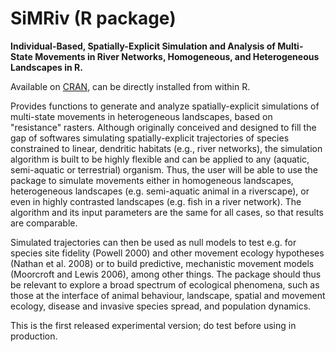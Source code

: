 # SiMRiv (R package)
**Individual-Based, Spatially-Explicit Simulation and Analysis of Multi-State Movements in River Networks, Homogeneous, and Heterogeneous Landscapes in R.**

Available on [CRAN](https://cran.r-project.org/web/packages/SiMRiv/index.html), can be directly installed from within R.

Provides functions to generate and analyze spatially-explicit simulations of multi-state movements in heterogeneous landscapes, based on "resistance" rasters.
Although originally conceived and designed to fill the gap of softwares simulating spatially-explicit trajectories of species constrained to linear,
dendritic habitats (e.g., river networks), the simulation algorithm is built to be highly flexible and can be applied to any (aquatic, semi-aquatic or terrestrial) organism.
Thus, the user will be able to use the package to simulate movements either in homogeneous landscapes, heterogeneous landscapes (e.g. semi-aquatic animal in a riverscape),
or even in highly contrasted landscapes (e.g. fish in a river network). The algorithm and its input parameters are the same for all cases, so that results are comparable.

Simulated trajectories can then be used as null models to test e.g. for species site fidelity (Powell 2000) and other movement ecology hypotheses (Nathan et al. 2008)
or to build predictive, mechanistic movement models (Moorcroft and Lewis 2006), among other things. The package should thus be relevant to explore a broad spectrum of
ecological phenomena, such as those at the interface of animal behaviour, landscape, spatial and movement ecology, disease and invasive species spread, and population dynamics.

This is the first released experimental version; do test before using in production.

